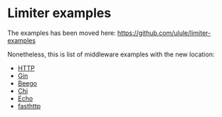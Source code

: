 # Limiter examples

The examples has been moved here: https://github.com/ulule/limiter-examples

Nonetheless, this is list of middleware examples with the new location:

* [HTTP](https://github.com/ulule/limiter-examples/tree/master/http/main.go)
* [Gin](https://github.com/ulule/limiter-examples/tree/master/gin/main.go)
* [Beego](https://github.com/ulule/limiter-examples/blob/master/beego/main.go)
* [Chi](https://github.com/ulule/limiter-examples/tree/master/chi/main.go)
* [Echo](https://github.com/ulule/limiter-examples/tree/master/echo/main.go)
* [fasthttp](https://github.com/ulule/limiter-examples/tree/master/fasthttp/main.go)
